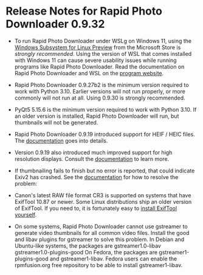 Release Notes for Rapid Photo Downloader 0.9.32
===============================================

 - To run Rapid Photo Downloader under WSLg on Windows 11, using the 
   [Windows Subsystem for Linux Preview](https://aka.ms/wslstorepage) from 
   the Microsoft Store is *strongly recommended*. Using the version of WSL that
   comes installed with Windows 11 can cause severe usability issues while 
   running programs like Rapid Photo Downloader. Read the documentation on Rapid
   Photo Downloader and WSL on the
   [program website](https://https://damonlynch.net/rapid/documentation/#wsl).

 - Rapid Photo Downloader 0.9.27b2 is the minimum version required to work with 
   Python 3.10. Earlier versions will not run properly, or more commonly will 
   not run at all. Using 0.9.30 is strongly recommended. 

 - PyQt5 5.15.6 is the minimum version required to work with Python 3.10. If 
   an older version is installed, Rapid Photo Downloader will run, but 
   thumbnails will not be generated.

 - Rapid Photo Downloader 0.9.19 introduced support for HEIF / HEIC files. The 
   [documentation](https://damonlynch.net/rapid/documentation/#heifheic) 
   goes into details.

 - Version 0.9.19 also introduced much improved support for high resolution
   displays. Consult the [documentation](https://damonlynch.net/rapid/documentation/#highdpi)
   to learn more.

 - If thumbnailing fails to finish but no error is reported, that could indicate
   Exiv2 has crashed. See the 
   [documentation]( https://damonlynch.net/rapid/documentation/#miscellaneousnpreferences)
   for how to resolve the problem:

 - Canon's latest RAW file format CR3 is supported on systems that have
   ExifTool 10.87 or newer. Some Linux distributions ship an older version
   of ExifTool. If you need to, it is fortunately easy to
   [install ExifTool yourself](https://www.sno.phy.queensu.ca/~phil/exiftool/install.html).
 
 - On some systems, Rapid Photo Downloader cannot use gstreamer to generate
   video thumbnails for all common video files. Install the good and libav
   plugins for gstreamer to solve this problem. In Debian and Ubuntu-like
   systems, the packages are gstreamer1.0-libav gstreamer1.0-plugins-good
   On Fedora, the packages are gstreamer1-plugins-good and gstreamer1-libav.
   Fedora users can enable the rpmfusion.org free repository to be able to
   install gstreamer1-libav.
